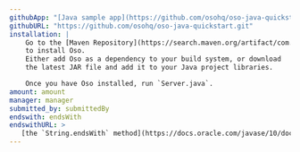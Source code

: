 ```yaml
---
githubApp: "[Java sample app](https://github.com/osohq/oso-java-quickstart)"
githubURL: "https://github.com/osohq/oso-java-quickstart.git"
installation: |
    Go to the [Maven Repository](https://search.maven.org/artifact/com.osohq/oso)
    to install Oso.
    Either add Oso as a dependency to your build system, or download
    the latest JAR file and add it to your Java project libraries.

    Once you have Oso installed, run `Server.java`.
amount: amount
manager: manager
submitted_by: submittedBy
endswith: endsWith
endswithURL: >
   [the `String.endsWith` method](https://docs.oracle.com/javase/10/docs/api/java/lang/String.html#endsWith(java.lang.String))
---
```

